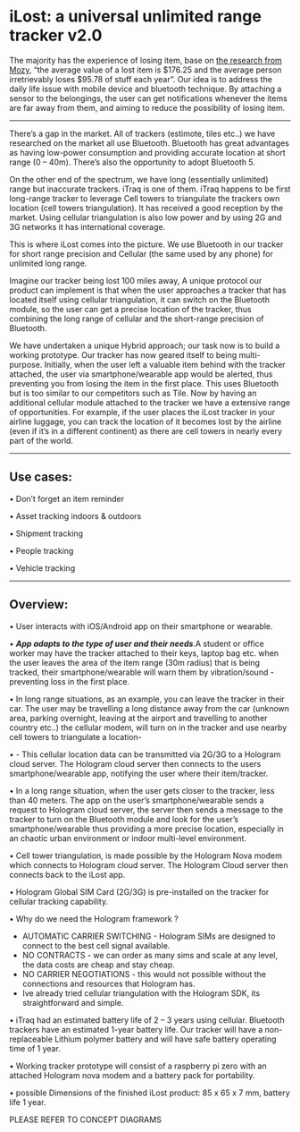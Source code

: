 # iLost: a universal unlimited range tracker v2.0

The majority has the experience of losing item, base on [the research from Mozy](https://mozy.co.uk/about/news/reports/lost-and-found), “the average value of a lost item is $176.25 and the average person irretrievably loses $95.78 of stuff each year”. Our idea is to address the daily life issue with mobile device and bluetooth technique. By attaching a sensor to the belongings, the user can get notifications whenever the items are far away from them, and aiming to reduce the possibility of losing item.

***

There’s a gap in the market. All of trackers (estimote, tiles etc..) we have researched on the market all use Bluetooth. Bluetooth has great advantages as having low-power consumption and providing accurate location at short range (0 – 40m). There’s also the opportunity to adopt Bluetooth 5.

On the other end of the spectrum, we have long (essentially unlimited) range but inaccurate trackers. iTraq is one of them. iTraq happens to be first long-range tracker to leverage Cell towers to triangulate the trackers own location (cell towers triangulation). It has received a good reception by the market. Using cellular triangulation is also low power and by using 2G and 3G networks it has international coverage. 

This is where iLost comes into the picture. We use Bluetooth in our tracker for short range precision and Cellular (the same used by any phone) for unlimited long range.

Imagine our tracker being lost 100 miles away, A unique protocol our product can implement is that when the user approaches a tracker that has located itself using cellular triangulation, it can switch on the Bluetooth module, so the user can get a precise location of the tracker, thus combining the long range of cellular and the short-range precision of Bluetooth.

We have undertaken a unique Hybrid approach; our task now is to build a working prototype. Our tracker has now geared itself to being multi-purpose. Initially, when the user left a valuable item behind with the tracker attached, the user via smartphone/wearable app would be alerted, thus preventing you from losing the item in the first place. This uses Bluetooth but is too similar to our competitors such as Tile. Now by having an additional cellular module attached to the tracker we have a extensive range of opportunities. For example, if the user places the iLost tracker in your airline luggage, you can track the location of it becomes lost by the airline (even if it’s in a different continent) as there are cell towers in nearly every part of the world.

---------------
## Use cases:

•	Don’t forget an item reminder

•	Asset tracking indoors & outdoors

•	Shipment tracking

•	People tracking

•	Vehicle tracking


---------------
## Overview:

•	User interacts with iOS/Android app on their smartphone or wearable.

• ***App adapts to the type of user and their needs***.A student or office worker may have the tracker attached to their keys, laptop bag etc. when the user leaves the area of the item range (30m radius) that is being tracked, their smartphone/wearable will warn them by vibration/sound - preventing loss in the first place.

•	In long range situations, as an example, you can leave the tracker in their car. The user may be travelling a long distance away from the car (unknown area, parking overnight, leaving at the airport and travelling to another country etc..) the cellular modem, will turn on in the tracker and use nearby cell towers to triangulate a location-

•	- This cellular location data can be transmitted via 2G/3G to a Hologram cloud server. The Hologram cloud server then connects to the users smartphone/wearable app, notifying the user where their item/tracker.

•	In a long range situation, when the user gets closer to the tracker, less than 40 meters. The app on the user’s smartphone/wearable sends a request to Hologram cloud server, the server then sends a message to the tracker to turn on the Bluetooth module and look for the user’s smartphone/wearable thus providing a more precise location, especially in an chaotic urban environment or indoor multi-level environment. 

•	Cell tower triangulation, is made possible by the Hologram Nova modem which connects to Hologram cloud server. The Hologram Cloud server then connects back to the iLost app.

•	Hologram Global SIM Card (2G/3G) is pre-installed on the tracker for cellular tracking capability. 

•	Why do we need the Hologram framework ?
  * AUTOMATIC CARRIER SWITCHING - Hologram SIMs are designed to connect to the best cell signal available.
  * NO CONTRACTS - we can order as many sims and scale at any level, the data costs are cheap and stay cheap.
  * NO CARRIER NEGOTIATIONS - this would not possible without the connections and resources that Hologram has.
  * Ive already tried cellular triangulation with the Hologram SDK, its straightforward and simple.

•	iTraq had an estimated battery life of 2 – 3 years using cellular. Bluetooth trackers have an estimated 1-year battery life. Our tracker will have a non-replaceable Lithium polymer battery and will have safe battery operating time of 1 year.

• Working tracker prototype will consist of a raspberry pi zero with an attached Hologram nova modem and a battery pack for portability.

• possible Dimensions of the finished iLost product: 85 x 65 x 7 mm, battery life 1 year.

PLEASE REFER TO CONCEPT DIAGRAMS 



